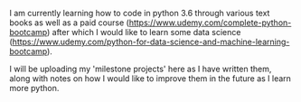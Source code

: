 I am currently learning how to code in python 3.6 through various text books as well as a paid course (https://www.udemy.com/complete-python-bootcamp) after which I would like to learn some data science (https://www.udemy.com/python-for-data-science-and-machine-learning-bootcamp).

I will be uploading my 'milestone projects' here as I have written them, along with notes on how I would like to improve them in the future as I learn more python.
